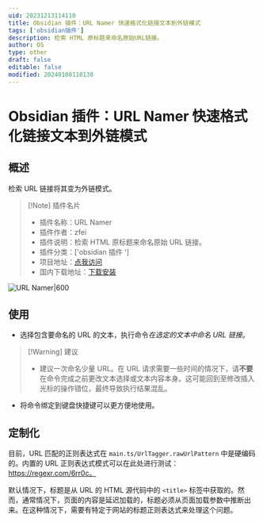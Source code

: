 ```yaml
---
uid: 20231213114110
title: Obsidian 插件：URL Namer 快速格式化链接文本到外链模式
tags: ['obsidian插件']
description: 检索 HTML 原标题来命名原始URL链接。
author: OS
type: other
draft: false
editable: false
modified: 20240108110138
---
```


# Obsidian 插件：URL Namer 快速格式化链接文本到外链模式

## 概述

检索 URL 链接将其变为外链模式。

> [!Note] 插件名片
> - 插件名称：URL Namer
> - 插件作者：zfei
> - 插件说明：检索 HTML 原标题来命名原始 URL 链接。
> - 插件分类：['obsidian 插件 ']
> - 项目地址：[点我访问](https://github.com/zfei/obsidian-url-namer)
> - 国内下载地址：[下载安装](https://pkmer.cn/products/plugin/pluginMarket/?url-namer)

![URL Namer|600](https://cdn.pkmer.cn/covers/url-namer.gif)

## 使用

- 选择包含要命名的 URL 的文本，执行命令*在选定的文本中命名 URL 链接*。

> [!Warning] 建议
> - 建议一次命名少量 URL。在 URL 请求需要一些时间的情况下，请**不要**在命令完成之前更改文本选择或文本内容本身。这可能回到至修改插入光标的操作错位，最终导致执行结果混乱。

- 将命令绑定到键盘快捷键可以更方便地使用。

## 定制化

目前，URL 匹配的正则表达式在 `main.ts/UrlTagger.rawUrlPattern` 中是硬编码的。内置的 URL 正则表达式模式可以在此处进行测试：<https://regexr.com/6rr0c。>

默认情况下，标题是从 URL 的 HTML 源代码中的 `<title>` 标签中获取的。然而，通常情况下，页面的内容是延迟加载的，标题必须从页面加载参数中推断出来。在这种情况下，需要有特定于网站的标题正则表达式来处理这个问题。